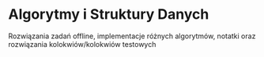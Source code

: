 # Algorytmy i Struktury Danych
Rozwiązania zadań offline, implementacje różnych algorytmów, notatki oraz rozwiązania kolokwiów/kolokwiów testowych

